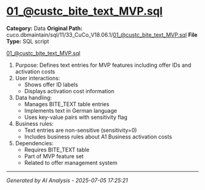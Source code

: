 # 01_@custc_bite_text_MVP.sql

**Category:** Data
**Original Path:** cuco.dbmaintain/sql/11/33_CuCo_V18.06.1/01_@custc_bite_text_MVP.sql
**File Type:** SQL script

01_@custc_bite_text_MVP.sql
1. Purpose: Defines text entries for MVP features including offer IDs and activation costs
2. User interactions:
   - Shows offer ID labels
   - Displays activation cost information
3. Data handling:
   - Manages BITE_TEXT table entries
   - Implements text in German language
   - Uses key-value pairs with sensitivity flag
4. Business rules:
   - Text entries are non-sensitive (sensitivity=0)
   - Includes business rules about A1 Business activation costs
5. Dependencies:
   - Requires BITE_TEXT table
   - Part of MVP feature set
   - Related to offer management system

---
*Generated by AI Analysis - 2025-07-05 17:25:21*

